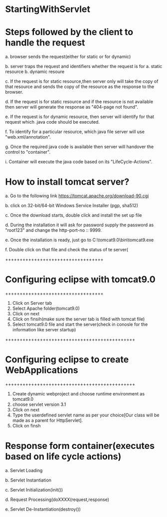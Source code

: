 # StartingWithServlet
# Steps followed by the client to handle the request
a. browser sends the request(either for static or for dynamic)

b. server traps the request and identifiers whether the request is for
    a. static resource
    b. dynamic resoure

c. If the request is for static resource,then server only will take the copy of
that resource and sends the copy of the resource as the response to the browser.

d. If the request is for static resource and if the resource is not available then
server will generate the response as
"404-page not found".

e. If the request is for dynamic resource, then server will identify for that
request which .java code should be executed.

f. To identify for a particular resource, which java file server will use
"web.xml/annotation".

g. Once the required java code is available then server will handover the control
to "container".

i. Container will execute the java code based on its "LifeCycle-Actions".

# How to install tomcat server?
a. Go to the following link
https://tomcat.apache.org/download-90.cgi

b. click on 32-bit/64-bit Windows Service Installer (pgp, sha512)

c. Once the download starts, double click and install the set up file

d. During the installation it will ask for password supply the password as
"root123" and change the http-port-no :: 9999.

e. Once the installation is ready, just go to C:\tomcat9.0\bin\tomcat9.exe

f. Double click on that file and check the status of te server(


++++++++++++++++++++++++++++++++++
# Configuring eclipse with tomcat9.0
++++++++++++++++++++++++++++++++++

1. Click on Server tab
2. Select Apache folder(tomcat9.0)
3. Click on next
4. Click on finsih(make sure the server tab is filled with tomcat file)
5. Select tomcat9.0 file and start the server(check in conosle for the information
like server startup)

+++++++++++++++++++++++++++++++++++++++++++++
# Configuring eclipse to create WebApplications
+++++++++++++++++++++++++++++++++++++++++++++
1. Create dynamic webproject and choose runtime environment as tomcat9.0
2. choose servlet version 3.1
3. Click on next
4. Type the userdefined servlet name as per your choice[Our class will be made as
a parent for HttpServlet].
5. Click on finsh

# Response form container(executes based on life cycle actions)
a. Servlet Loading

b. Servlet Instantiation

c. Servlet Initialization(init())

d. Request Processing(doXXXX(request,response)

e. Servlet De-Instantiation(destroy())

